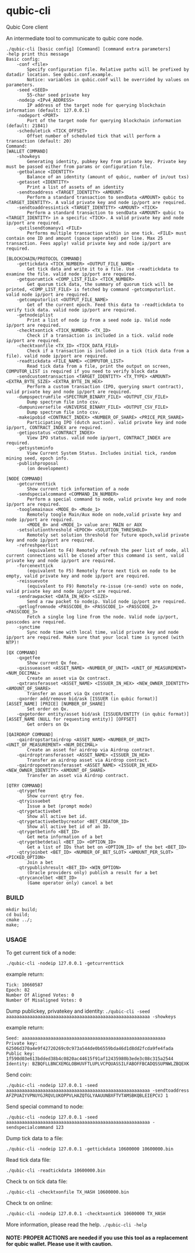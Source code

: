 # qubic-cli

Qubic Core client

An intermediate tool to communicate to qubic core node.
```
./qubic-cli [basic config] [Command] [command extra parameters]
-help print this message
Basic config:
	-conf <file>
		Specify configuration file. Relative paths will be prefixed by datadir location. See qubic.conf.example.
		Notice: variables in qubic.conf will be overrided by values on parameters.
	-seed <SEED>
		55-char seed private key
	-nodeip <IPv4_ADDRESS>
		IP address of the target node for querying blockchain information (default: 127.0.0.1)
	-nodeport <PORT>
		Port of the target node for querying blockchain information (default: 21841)
	-scheduletick <TICK_OFFSET>
		Offset number of scheduled tick that will perform a transaction (default: 20)
Command:
[WALLET COMMAND]
	-showkeys
		Generating identity, pubkey key from private key. Private key must be passed either from params or configuration file.
	-getbalance <IDENTITY>
		Balance of an identity (amount of qubic, number of in/out txs)
	-getasset <IDENTITY>
		Print a list of assets of an identity
	-sendtoaddress <TARGET_IDENTITY> <AMOUNT>
		Perform a standard transaction to sendData <AMOUNT> qubic to <TARGET_IDENTITY>. A valid private key and node ip/port are required.
	-sendtoaddressintick <TARGET_IDENTITY> <AMOUNT> <TICK>
		Perform a standard transaction to sendData <AMOUNT> qubic to <TARGET_IDENTITY> in a specific <TICK>. A valid private key and node ip/port are required.
	-qutilsendtomanyv1 <FILE>
		Performs multiple transaction within in one tick. <FILE> must contain one ID and amount (space seperated) per line. Max 25 transaction. Fees apply! valid private key and node ip/port are required.

[BLOCKCHAIN/PROTOCOL COMMAND]
	-gettickdata <TICK_NUMBER> <OUTPUT_FILE_NAME>
		Get tick data and write it to a file. Use -readtickdata to examine the file. valid node ip/port are required.
	-getquorumtick <COMP_LIST_FILE> <TICK_NUMBER>
		Get quorum tick data, the summary of quorum tick will be printed, <COMP_LIST_FILE> is fetched by command -getcomputorlist. valid node ip/port are required.
	-getcomputorlist <OUTPUT_FILE_NAME>
		Get of the current epoch. Feed this data to -readtickdata to verify tick data. valid node ip/port are required.
	-getnodeiplist
		Print a list of node ip from a seed node ip. Valid node ip/port are required.
	-checktxontick <TICK_NUMBER> <TX_ID>
		Check if a transaction is included in a tick. valid node ip/port are required.
	-checktxonfile <TX_ID> <TICK_DATA_FILE>
		Check if a transaction is included in a tick (tick data from a file). valid node ip/port are required.
	-readtickdata <FILE_NAME> <COMPUTOR_LIST>
		Read tick data from a file, print the output on screen, COMPUTOR_LIST is required if you need to verify block data
	-sendcustomtransaction <TARGET_IDENTITY> <TX_TYPE> <AMOUNT> <EXTRA_BYTE_SIZE> <EXTRA_BYTE_IN_HEX>
		Perform a custom transaction (IPO, querying smart contract), valid private key and node ip/port are required.
	-dumpspectrumfile <SPECTRUM_BINARY_FILE> <OUTPUT_CSV_FILE>
		Dump spectrum file into csv.
	-dumpuniversefile <UNIVERSE_BINARY_FILE> <OUTPUT_CSV_FILE>
		Dump spectrum file into csv.
	-makeipobid <CONTRACT_INDEX> <NUMBER_OF_SHARE> <PRICE_PER_SHARE>
		Participating IPO (dutch auction). valid private key and node ip/port, CONTRACT_INDEX are required.
	-getipostatus <CONTRACT_INDEX>
		View IPO status. valid node ip/port, CONTRACT_INDEX are required.
	-getsysteminfo
		View Current System Status. Includes initial tick, random mining seed, epoch info.
	-publishproposal 
		(on development)

[NODE COMMAND]
	-getcurrenttick
		Show current tick information of a node
	-sendspecialcommand <COMMAND_IN_NUMBER> 
		Perform a special command to node, valid private key and node ip/port are required.	
	-tooglemainaux <MODE_0> <Mode_1> 
		Remotely toogle Main/Aux mode on node,valid private key and node ip/port are required.	
		<MODE_0> and <MODE_1> value are: MAIN or AUX	
	-setsolutionthreshold <EPOCH> <SOLUTION_THRESHOLD> 
		Remotely set solution threshold for future epoch,valid private key and node ip/port are required.	
	-refreshpeerlist
		(equivalent to F4) Remotely refresh the peer list of node, all current connections will be closed after this command is sent, valid private key and node ip/port are required.	
	-forcenexttick
		(equivalent to F5) Remotely force next tick on node to be empty, valid private key and node ip/port are required.	
	-reissuevote
		(equivalent to F9) Remotely re-issue (re-send) vote on node, valid private key and node ip/port are required.	
	-sendrawpacket <DATA_IN_HEX> <SIZE>
		Send a raw packet to nodeip. Valid node ip/port are required.
	-getlogfromnode <PASSCODE_0> <PASSCODE_1> <PASSCODE_2> <PASSCODE_3>
		Fetch a single log line from the node. Valid node ip/port, passcodes are required.
	-synctime
		Sync node time with local time, valid private key and node ip/port are required. Make sure that your local time is synced (with NTP)!	

[QX COMMAND]
	-qxgetfee
		Show current Qx fee.
	-qxissueasset <ASSET_NAME> <NUMBER_OF_UNIT> <UNIT_OF_MEASUREMENT> <NUM_DECIMAL>
		Create an asset via Qx contract.
	-qxtransferasset <ASSET_NAME> <ISSUER_IN_HEX> <NEW_OWNER_IDENTITY> <AMOUNT_OF_SHARE>
		Transfer an asset via Qx contract.
	-qxorder add/remove bid/ask [ISSUER (in qubic format)] [ASSET_NAME] [PRICE] [NUMBER_OF_SHARE]
		Set order on Qx.
	-qxgetorder entity/asset bid/ask [ISSUER/ENTITY (in qubic format)] [ASSET_NAME (NULL for requesting entity)] [OFFSET]
		Get orders on Qx

[QAIRDROP COMMAND]
    -qairdropstartairdrop <ASSET_NAME> <NUMBER_OF_UNIT> <UNIT_OF_MEASUREMENT> <NUM_DECIMAL>
        Create an asset for airdrop via Airdrop contract.
    -qairdroptransferasset <ASSET_NAME> <ISSUER_IN_HEX>
        Transfer an airdrop asset via Airdrop contract.
	-qairdroponetransferasset <ASSET_NAME> <ISSUER_IN_HEX> <NEW_OWNER_IDENTITY> <AMOUNT_OF_SHARE>
		Transfer an asset via Airdrop contract.

[QTRY COMMAND]
	-qtrygetfee
		Show current qtry fee.
	-qtryissuebet
		Issue a bet (prompt mode)
	-qtrygetactivebet
		Show all active bet id.
	-qtrygetactivebetbycreator <BET_CREATOR_ID>
		Show all active bet id of an ID.
	-qtrygetbetinfo <BET_ID>
		Get meta information of a bet
	-qtrygetbetdetail <BET_ID> <OPTION_ID>
		Get a list of IDs that bet on <OPTION_ID> of the bet <BET_ID>
	-qtryjoinbet <BET_ID> <NUMBER_OF_BET_SLOT> <AMOUNT_PER_SLOT> <PICKED_OPTION>
		Join a bet
	-qtrypublishresult <BET_ID> <WIN_OPTION>
		(Oracle providers only) publish a result for a bet
	-qtrycancelbet <BET_ID>
		(Game operator only) cancel a bet
```

### BUILD
```
mkdir build;
cd build;
cmake ../;
make;
```


### USAGE
To get current tick of a node:

`./qubic-cli -nodeip 127.0.0.1 -getcurrenttick`

example return:
```
Tick: 10660587
Epoch: 82
Number Of Aligned Votes: 0
Number Of Misaligned Votes: 0
```

Dump publickey, privatekey and identity:
`./qubic-cli -seed aaaaaaaaaaaaaaaaaaaaaaaaaaaaaaaaaaaaaaaaaaaaaaaaaaaaaaa -showkeys`

example return:
```
Seed: aaaaaaaaaaaaaaaaaaaaaaaaaaaaaaaaaaaaaaaaaaaaaaaaaaaaaaa
Private key: 62506d370a4e9f42720269c0c973a544de0b6559bda46d1d8dd2fcda9fe4fada
Public key: 1f590d03e613bdded38b4c0820ac44615f91af12435980b3ede3c08c315a2544
Identity: BZBQFLLBNCXEMGLOBHUVFTLUPLVCPQUASSILFABOFFBCADQSSUPNWLZBQEXK
```

Send coin:

`./qubic-cli -nodeip 127.0.0.1 -seed aaaaaaaaaaaaaaaaaaaaaaaaaaaaaaaaaaaaaaaaaaaaaaaaaaaaaaa -sendtoaddress AFZPUAIYVPNUYGJRQVLUKOPPVLHAZQTGLYAAUUNBXFTVTAMSBKQBLEIEPCVJ 1`

Send special command to node:

`./qubic-cli -nodeip 127.0.0.1 -seed aaaaaaaaaaaaaaaaaaaaaaaaaaaaaaaaaaaaaaaaaaaaaaaaaaaaaaa -sendspecialcommand 123`

Dump tick data to a file:

`./qubic-cli -nodeip 127.0.0.1 -gettickdata 10600000 10600000.bin`

Read tick data file:

`./qubic-cli -readtickdata 10600000.bin`

Check tx on tick data file:

`./qubic-cli -checktxonfile TX_HASH 10600000.bin`

Check tx on online:

`./qubic-cli -nodeip 127.0.0.1 -checktxontick 10600000 TX_HASH`

More information, please read the help. `./qubic-cli -help`

#### NOTE: PROPER ACTIONS are needed if you use this tool as a replacement for qubic wallet. Please use it with caution.

